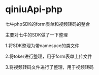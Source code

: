 # qiniuApi-php
七牛phpSDK的form表单和视频转码的整合

主要对七牛的SDK做了一下整理

1.将SDK整理为带namespce的类文件

2.将toker进行整理，用于form表单上传文件

3.将视频转码文件进行了整理，用于视频转码
